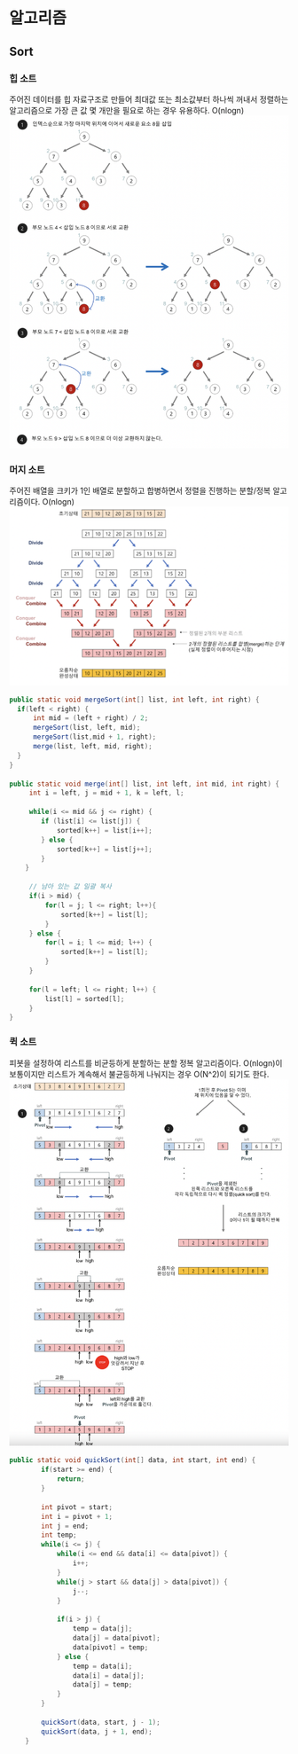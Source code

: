 # 알고리즘
## Sort
### 힙 소트 
   주어진 데이터를 힙 자료구조로 만들어 최대값 또는 최소값부터 하나씩 꺼내서 정렬하는 알고리즘으로 가장 큰 값 몇 개만을 필요로 하는 경우 유용하다. O(nlogn)
   <img src="../images/algorithm/힙소트.png">
   
### 머지 소트
주어진 배열을 크키가 1인 배열로 분할하고 합병하면서 정렬을 진행하는 분할/정복 알고리즘이다. O(nlogn)
<img src="../images/algorithm/머지소트.png">
~~~java
public static void mergeSort(int[] list, int left, int right) {
  if(left < right) {
      int mid = (left + right) / 2;
      mergeSort(list, left, mid);
      mergeSort(list,mid + 1, right);
      merge(list, left, mid, right);
  }
}

public static void merge(int[] list, int left, int mid, int right) {
     int i = left, j = mid + 1, k = left, l;

     while(i <= mid && j <= right) {
        if (list[i] <= list[j]) {
            sorted[k++] = list[i++];
        } else {
            sorted[k++] = list[j++];
        }
    }

     // 남아 있는 값 일괄 복사
     if(i > mid) {
         for(l = j; l <= right; l++){
             sorted[k++] = list[l];
         }
     } else {
         for(l = i; l <= mid; l++) {
             sorted[k++] = list[l];
         }
     }

     for(l = left; l <= right; l++) {
         list[l] = sorted[l];
     }
}
~~~

### 퀵 소트
피봇을 설정하여 리스트를 비균등하게 분할하는 분할 정복 알고리즘이다. O(nlogn)이 보통이지만 리스트가 계속해서 불균등하게 나눠지는 경우 O(N^2)이 되기도 한다.
<img src="../images/algorithm/퀵정렬.png">
~~~java
public static void quickSort(int[] data, int start, int end) {
        if(start >= end) {
            return;
        }

        int pivot = start;
        int i = pivot + 1;
        int j = end;
        int temp;
        while(i <= j) {
            while(i <= end && data[i] <= data[pivot]) {
                i++;
            }
            while(j > start && data[j] > data[pivot]) {
                j--;
            }

            if(i > j) {
                temp = data[j];
                data[j] = data[pivot];
                data[pivot] = temp;
            } else {
                temp = data[i];
                data[i] = data[j];
                data[j] = temp;
            }
        }

        quickSort(data, start, j - 1);
        quickSort(data, j + 1, end);
    }
~~~